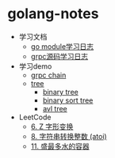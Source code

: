 # golang-notes

- 学习文档
    - [go module学习日志](go-module.md)
    - [grpc源码学习日志](grpc.md)
- 学习demo
    - [grpc chain](./example/chain/chain_test.go)
    - [tree](./example/tree)
        - [binary tree](./example/tree/binarytree.go)
        - [binary sort tree](./example/tree/binarysorttree.go)
        - [avl tree](./example/tree/balancebinarytree.go)
- LeetCode
    - [6. Z 字形变换](./example/leetcode/006_test.go)
    - [8. 字符串转换整数 (atoi)](./example/leetcode/008_test.go)
    - [11. 盛最多水的容器 ](./example/leetcode/011_test.go) 